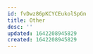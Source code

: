 ```yaml
---
id: fvDwz86pKCYCEukolSpGn
title: Other
desc: ''
updated: 1642208945829
created: 1642208945829
---
```


